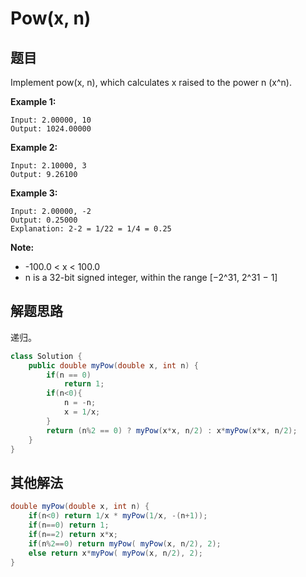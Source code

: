 # Pow(x, n)

## 题目

Implement pow(x, n), which calculates x raised to the power n (x^n).

**Example 1:**

```
Input: 2.00000, 10
Output: 1024.00000
```

**Example 2:**

```
Input: 2.10000, 3
Output: 9.26100
```

**Example 3:**

```
Input: 2.00000, -2
Output: 0.25000
Explanation: 2-2 = 1/22 = 1/4 = 0.25
```

**Note:**

* -100.0 < x < 100.0
* n is a 32-bit signed integer, within the range [−2^31, 2^31 − 1]


## 解题思路

递归。

```java
class Solution {
    public double myPow(double x, int n) {
        if(n == 0)
            return 1;
        if(n<0){
            n = -n;
            x = 1/x;
        }
        return (n%2 == 0) ? myPow(x*x, n/2) : x*myPow(x*x, n/2);
    }
}
```

## 其他解法

```java
double myPow(double x, int n) {
    if(n<0) return 1/x * myPow(1/x, -(n+1));
    if(n==0) return 1;
    if(n==2) return x*x;
    if(n%2==0) return myPow( myPow(x, n/2), 2);
    else return x*myPow( myPow(x, n/2), 2);
}
```